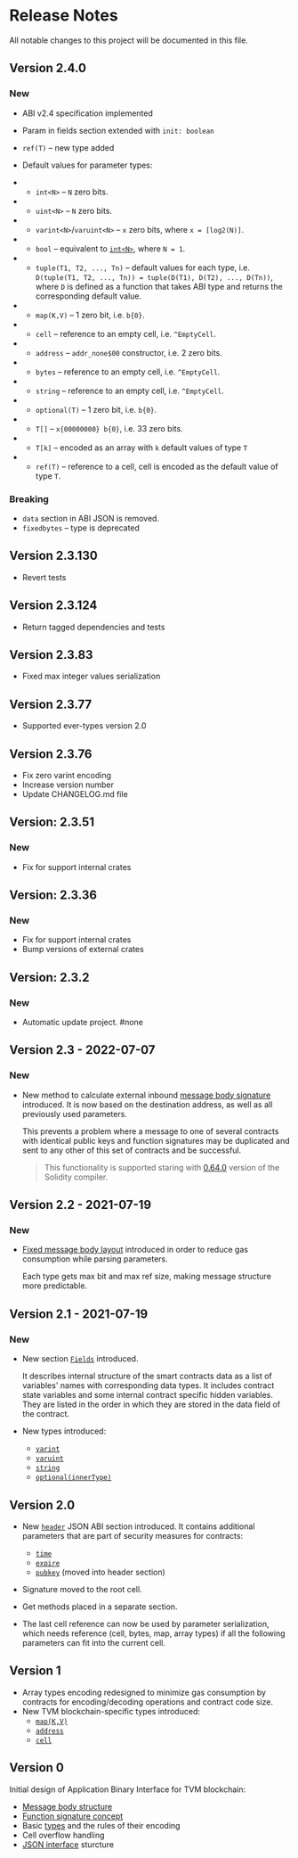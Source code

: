 # Release Notes

All notable changes to this project will be documented in this file.

## Version 2.4.0

### New
- ABI v2.4 specification implemented
- Param in fields section extended with `init: boolean`
- `ref(T)` – new type added

- Default values for parameter types:
- - `int<N>` – `N` zero bits.
- - `uint<N>` – `N` zero bits.
- - `varint<N>`/`varuint<N>` – `x` zero bits, where `x = [log2(N)]`.
- - `bool` – equivalent to [`int<N>`](#uintn), where `N = 1`.
- - `tuple(T1, T2, ..., Tn)` – default values for each type, i.e. `D(tuple(T1, T2, ..., Tn)) = tuple(D(T1), D(T2), ..., D(Tn))`, where `D` is defined as a function that takes ABI type and returns the corresponding default value.
- - `map(K,V)` – 1 zero bit, i.e. `b{0}`.
- - `cell` – reference to an empty cell, i.e. `^EmptyCell`.
- - `address` – `addr_none$00` constructor, i.e. 2 zero bits.
- - `bytes` – reference to an empty cell, i.e. `^EmptyCell`.
- - `string` – reference to an empty cell, i.e. `^EmptyCell`.
- - `optional(T)` – 1 zero bit, i.e. `b{0}`.
- - `T[]` – `x{00000000} b{0}`, i.e. 33 zero bits.
- - `T[k]` – encoded as an array with `k` default values of type `T`
- - `ref(T)` – reference to a cell, cell is encoded as the default value of type `T`.

### Breaking
- `data` section in ABI JSON is removed.
- `fixedbytes` – type is deprecated

## Version 2.3.130

- Revert tests

## Version 2.3.124

- Return tagged dependencies and tests

## Version 2.3.83

- Fixed max integer values serialization

## Version 2.3.77

- Supported ever-types version 2.0

## Version 2.3.76

- Fix zero varint encoding
- Increase version number
- Update CHANGELOG.md file

## Version: 2.3.51

### New
 - Fix for support internal crates

## Version: 2.3.36

### New
 - Fix for support internal crates
 - Bump versions of external crates

## Version: 2.3.2

### New
 - Automatic update project. #none


## Version 2.3 - 2022-07-07

### New

- New method to calculate external inbound [message body signature](docs/ABI.md#signing-algorithm) introduced. It is now based on the destination address, as well as all previously used parameters.

    This prevents a problem where a message to one of several contracts with identical public keys and function signatures may be duplicated and sent to any other of this set of contracts and be successful.

    > This functionality is supported staring with [0.64.0](https://github.com/tonlabs/TON-Solidity-Compiler/blob/master/Changelog_TON.md#0640-2022-08-18) version of the Solidity compiler.


## Version 2.2 - 2021-07-19

### New

- [Fixed message body layout](docs/ABI.md#encoding-of-function-id-and-its-arguments) introduced in order to reduce gas consumption while parsing parameters.

    Each type gets max bit and max ref size, making message structure more predictable.


## Version 2.1 - 2021-07-19

### New

- New section [`Fields`](docs/ABI.md#fields) introduced.

    It describes internal structure of the smart contracts data as a list of variables' names with corresponding data types. It includes contract state variables and some internal contract specific hidden variables. They are listed in the order in which they are stored in the data field of the contract.

- New types introduced:
  - [`varint`](docs/ABI.md#varintn)
  - [`varuint`](docs/ABI.md#varuintn)
  - [`string`](docs/ABI.md#string) 
  - [`optional(innerType)`](docs/ABI.md#optionalinnertype)


## Version 2.0


- New [`header`](docs/ABI.md#header) JSON ABI section introduced. It contains additional parameters that are part of security measures for contracts:
  - [`time`](docs/ABI.md#time)
  - [`expire`](docs/ABI.md#expire)
  - [`pubkey`](docs/ABI.md#pubkey) (moved into header section)

- Signature moved to the root cell.
- Get methods placed in a separate section.
- The last cell reference can now be used by parameter serialization, which needs reference (cell, bytes, map, array types) if all the following parameters can fit into the current cell.


## Version 1

- Array types encoding redesigned to minimize gas consumption by contracts for encoding/decoding operations and contract code size.
- New TVM blockchain-specific types introduced:
  - [`map(K,V)`](docs/ABI.md#mapkeytypevaluetype)
  - [`address`](docs/ABI.md#address)
  - [`cell`](docs/ABI.md#cell)


## Version 0

Initial design of Application Binary Interface for TVM blockchain:

- [Message body structure](docs/ABI.md#message-body)
- [Function signature concept](docs/ABI.md#function-signature-function-id)
- Basic [types](docs/ABI.md#types-reference) and the rules of their encoding
- Cell overflow handling
- [JSON interface](docs/ABI.md#abi-json) sturcture
